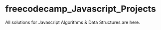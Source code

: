 # freecodecamp_Javascript_Projects
All solutions for Javascript Algorithms &amp; Data Structures are here.

